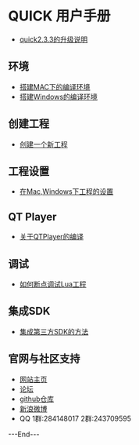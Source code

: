 # QUICK 用户手册

- [quick2.3.3的升级说明][1]

## 环境

- [搭建MAC下的编译环境][2]
- [搭建Windows的编译环境][3]

## 创建工程

- [创建一个新工程][4]

## 工程设置

- [在Mac,Windows下工程的设置][5]

## QT Player

- [关于QTPlayer的编译][6]

## 调试

- [如何断点调试Lua工程][7]

## 集成SDK

- [集成第三方SDK的方法][8]

## 官网与社区支持

- [网站主页][9]
- [论坛][10]
- [github仓库][11]
- [新浪微博][12]
- QQ 1群:284148017 2群:243709595

---End---

[1]: ../../../manual/framework/quick/how-to/upgrade-to-2_2_3/zh.md
[2]: ../../../manual/framework/quick/how-to/setup_development_environment_on_mac/zh.md
[3]: ../../../manual/framework/quick/how-to/setup_development_environment_on_windows/zh.md
[4]: ../../../manual/framework/quick/how-to/get_started_create_new_project/zh.md
[5]: ../../../manual/framework/quick/how-to/use-project-mac-and-win/zh.md
[6]: ../../../manual/framework/quick/how-to/compile_qt_player/zh.md
[7]: ../../../manual/framework/quick/how-to/debug_with_eclipse_ldt/zh.md
[8]: ../../../manual/framework/quick/how-to/integration_third_party_sdk/zh.md
[9]: http://quick.cocos.org/
[10]:http://www.cocoachina.com/bbs/thread.php?fid=56
[11]:https://github.com/chukong/quick-cocos2d-x
[12]:http://weibo.com/quickcocos2dx
